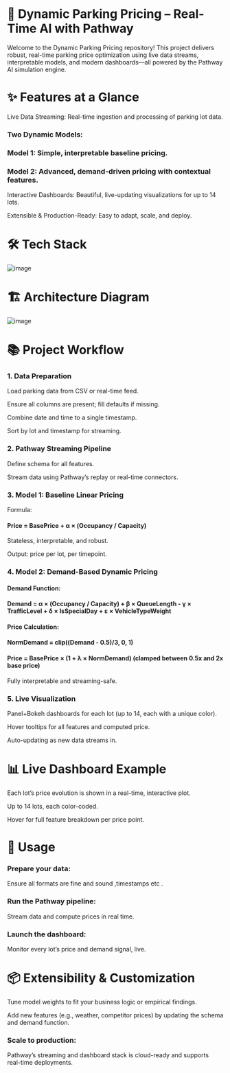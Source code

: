 # 🚗 Dynamic Parking Pricing – Real-Time AI with Pathway
Welcome to the Dynamic Parking Pricing repository!
This project delivers robust, real-time parking price optimization using live data streams, interpretable models, and modern dashboards—all powered by the Pathway AI simulation engine.

# ✨ Features at a Glance
Live Data Streaming: Real-time ingestion and processing of parking lot data.

### Two Dynamic Models:

### Model 1: Simple, interpretable baseline pricing.

### Model 2: Advanced, demand-driven pricing with contextual features.

Interactive Dashboards: Beautiful, live-updating visualizations for up to 14 lots.

Extensible & Production-Ready: Easy to adapt, scale, and deploy.

# 🛠️ Tech Stack
![image](https://github.com/user-attachments/assets/7b3833bb-9f6e-488e-8c55-d10c9a535a08)
# 🏗️ Architecture Diagram
![image](https://github.com/user-attachments/assets/e302f2af-0308-4b77-bd50-3f8aee4d3eb7)


# 📚 Project Workflow
### 1. Data Preparation
Load parking data from CSV or real-time feed.

Ensure all columns are present; fill defaults if missing.

Combine date and time to a single timestamp.

Sort by lot and timestamp for streaming.

### 2. Pathway Streaming Pipeline
Define schema for all features.

Stream data using Pathway’s replay or real-time connectors.

### 3. Model 1: Baseline Linear Pricing
Formula:
#### Price = BasePrice + α × (Occupancy / Capacity)

Stateless, interpretable, and robust.

Output: price per lot, per timepoint.

### 4. Model 2: Demand-Based Dynamic Pricing
#### Demand Function:
#### Demand = α × (Occupancy / Capacity) + β × QueueLength - γ × TrafficLevel + δ × IsSpecialDay + ε × VehicleTypeWeight

#### Price Calculation:
#### NormDemand = clip((Demand - 0.5)/3, 0, 1)
#### Price = BasePrice × (1 + λ × NormDemand) (clamped between 0.5x and 2x base price)

Fully interpretable and streaming-safe.

### 5. Live Visualization
Panel+Bokeh dashboards for each lot (up to 14, each with a unique color).

Hover tooltips for all features and computed price.

Auto-updating as new data streams in.


# 📊 Live Dashboard Example
Each lot’s price evolution is shown in a real-time, interactive plot.

Up to 14 lots, each color-coded.

Hover for full feature breakdown per price point.

# 📝 Usage
### Prepare your data:
Ensure all formats are fine and sound ,timestamps etc .

### Run the Pathway pipeline:
Stream data and compute prices in real time.

### Launch the dashboard:
Monitor every lot’s price and demand signal, live.

# 📦 Extensibility & Customization
Tune model weights to fit your business logic or empirical findings.

Add new features (e.g., weather, competitor prices) by updating the schema and demand function.

### Scale to production:
Pathway’s streaming and dashboard stack is cloud-ready and supports real-time deployments.
